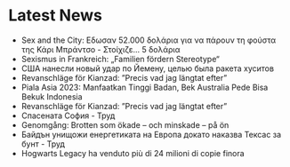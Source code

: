 # Latest News
-  Sex and the City: Εδωσαν 52.000 δολάρια για να πάρουν τη φούστα της Κάρι Μπράντσο - Στοίχιζε... 5 δολάρια
-  Sexismus in Frankreich: „Familien fördern Stereotype“
-  США нанесли новый удар по Йемену, целью была ракета хуситов
-  Revanschläge för Kianzad: ”Precis vad jag längtat efter”
-  Piala Asia 2023: Manfaatkan Tinggi Badan, Bek Australia Pede Bisa Bekuk Indonesia
-  Revanschläge för Kianzad: ”Precis vad jag längtat efter”
-  Спасената София - Труд
-  Genomgång: Brotten som ökade – och minskade – på ön
-  Байдън унищожи енергетиката на Европа докато наказва Тексас за бунт - Труд
-  Hogwarts Legacy ha venduto più di 24 milioni di copie finora
